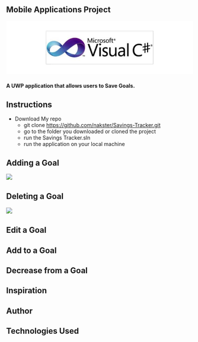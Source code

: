 ## Mobile Applications Project
![](./images/pic1.png) 
#### A UWP application that allows users to Save Goals.

## Instructions
+ Download My repo
  - git clone https://github.com/nakster/Savings-Tracker.git 
  - go to the folder you downloaded or cloned the project
  - run the Savings Tracker.sln
  - run the application on your local machine 
  
## Adding a Goal
![](https://media.giphy.com/media/oy9hTX38l5iTVs5fL0/giphy.gif) 

## Deleting a Goal
![](https://media.giphy.com/media/cebhLbkdc8DM0eamWn/giphy.gif)

## Edit a Goal

## Add to a Goal

## Decrease from a Goal

## Inspiration

## Author

## Technologies Used


  
  

  
